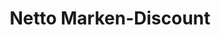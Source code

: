 ---
title: "Netto Marken-Discount"
url: /berlin/netto-marken-discount-hermannstrasse-2/
shop: Supermarkt
---